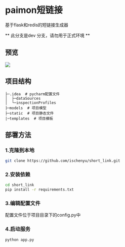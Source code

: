 <h1>paimon短链接</h1>

<p1>基于flask和redis的短链接生成器</p1>

** 此分支是dev 分支，请勿用于正式环境 **

## 预览
<img src="https://img.alistnas.top/file/55f390daa9fe9fdf160cf.png"></img>

## 项目结构
```
├─.idea  # pycharm配置文件
│  ├─dataSources
│  └─inspectionProfiles
├─models  # 项目模型
├─static  # 项目静态文件
|─templates  # 项目模板
```
## 部署方法
### 1.克隆到本地
```bash
git clone https://github.com/ischenyu/short_link.git
```
### 2.安装依赖
```bash
cd short_link
pip install -r requirements.txt
```
### 3.编辑配置文件
配置文件位于项目目录下的config.py中


### 4.启动服务
```bash
python app.py
```
